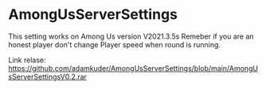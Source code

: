 # AmongUsServerSettings
This setting works on Among Us version V2021.3.5s
Remeber if you are an honest player don't change Player speed when round is running.

Link relase: https://github.com/adamkuder/AmongUsServerSettings/blob/main/AmongUsServerSettingsV0.2.rar
